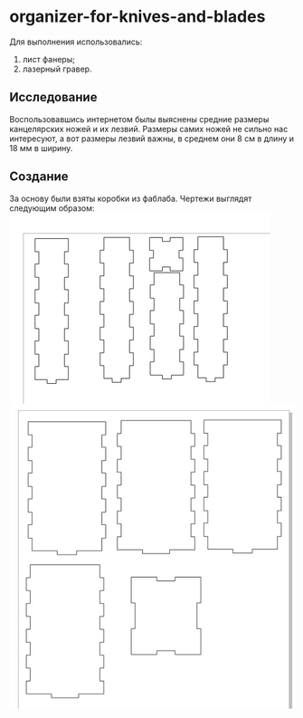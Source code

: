 # organizer-for-knives-and-blades
Для выполнения использовались:
1. лист фанеры;
2. лазерный гравер.
## Исследование
Воспользовавшись интернетом былы выяснены средние размеры канцелярских ножей и их лезвий. Размеры самих ножей не сильно нас интересуют, а вот размеры лезвий важны, в среднем они 8 см в длину и 18 мм в ширину.
## Создание
За основу были взяты коробки из фаблаба. Чертежи выглядят следующим образом:
![лезвия](photo/лезвия.jpg)
![коробка](photo/органайзер.jpg)
